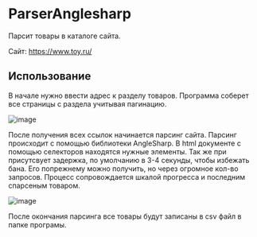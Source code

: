 # ParserAnglesharp
Парсит товары в каталоге сайта.
 
Сайт: https://www.toy.ru/
 
## Использование
В начале нужно ввести адрес к разделу товаров. Программа соберет все страницы с раздела учитывая пагинацию.
 
![image](https://github.com/SuiQRim/ParserAnglesharp/assets/84430915/a5f88341-59c4-4e7f-8d74-2c1fbbc656d4)
 
После получения всех ссылок начинается парсинг сайта. Парсинг происходит с помощью библиотеки AngleSharp. В html документе с помощью селекторов находятся нужные элементы. Так же при присутсвует задержка, по умолчанию в 3-4 секунды, чтобы избежать бана. Его попрежнему можно получить, но через огромное кол-во запросов. Процесс сопровождается шкалой прогресса и последним спарсеным товаром.
 
![image](https://github.com/SuiQRim/ParserAnglesharp/assets/84430915/461c3b99-1732-42b9-984d-cc0d55e5b416)
 
После окончания парсинга все товары будут записаны в csv файл в папке програмы.

